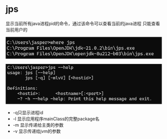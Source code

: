 # jps

显示当前所有java进程pid的命令，通过该命令可以查看当前的java进程
只能查看当前用户的

![](assets/wherejps.png)


![](assets/jps--help.png)

- -q只显示进程id
- -l 显示应用程序mainClass的完整package名
- -m 显示传递给主类的参数
- -v 显示传递给jvm的参数


